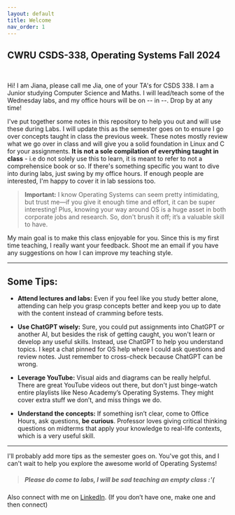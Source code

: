 ```yaml
---
layout: default
title: Welcome
nav_order: 1
---
```


## CWRU CSDS-338, Operating Systems Fall 2024
<br>

Hi! I am Jiana, please call me Jia, one of your TA's for CSDS 338. I am a Junior studying Computer Science and Maths. I will lead/teach some of the Wednesday labs, and my office hours will be on -- in --. Drop by at any time!

I've put together some notes in this repository to help you out and will use these during Labs. I will update this as the semester goes on to ensure I go over concepts taught in class the previous week. These notes mostly review what we go over in class and will give you a solid foundation in Linux and C for your assignments. **It is not a sole compilation of everything taught in class** - i.e do not solely use this to learn, it is meant to refer to not a comprehensice book or so. If there's something specific you want to dive into during labs, just swing by my office hours. If enough people are interested, I'm happy to cover it in lab sessions too.

> **Important:**
> I know Operating Systems can seem pretty intimidating, but trust me—if you give it enough time and effort, it can be super interesting! Plus, knowing your way around OS is a huge asset in both corporate jobs and research. So, don't brush it off; it’s a valuable skill to have.

My main goal is to make this class enjoyable for you. Since this is my first time teaching, I really want your feedback. Shoot me an email if you have any suggestions on how I can improve my teaching style.

---

## Some Tips:

- **Attend lectures and labs:** Even if you feel like you study better alone, attending can help you grasp concepts better and keep you up to date with the content instead of cramming before tests.
  
- **Use ChatGPT wisely:** Sure, you could put assignments into ChatGPT or another AI, but besides the risk of getting caught, you won't learn or develop any useful skills. Instead, use ChatGPT to help you understand topics. I kept a chat pinned for OS help where I could ask questions and review notes. Just remember to cross-check because ChatGPT can be wrong.
  
- **Leverage YouTube:** Visual aids and diagrams can be really helpful. There are great YouTube videos out there, but don't just binge-watch entire playlists like Neso Academy’s Operating Systems. They might cover extra stuff we don’t, and miss things we do.
  
- **Understand the concepts:** If something isn’t clear, come to Office Hours, ask questions, **be curious**. Professor loves giving critical thinking questions on midterms that apply your knowledge to real-life contexts, which is a very useful skill.

---

I'll probably add more tips as the semester goes on. You've got this, and I can't wait to help you explore the awesome world of Operating Systems!

> ##### Please do come to labs, I will be sad teaching an empty class :'(

Also connect with me on [LinkedIn](https://www.linkedin.com/in/jiana-kambo/). (If you don’t have one, make one and then connect)
